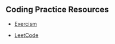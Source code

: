 ## Coding Practice Resources

- [Exercism](https://exercism.io/)

- [LeetCode](https://leetcode.com/)

  